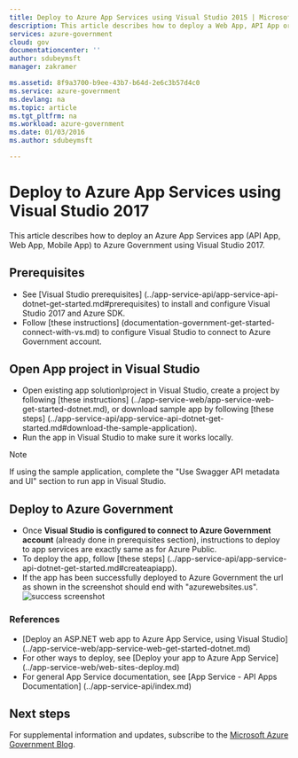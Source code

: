 ```yaml
---
title: Deploy to Azure App Services using Visual Studio 2015 | Microsoft Docs
description: This article describes how to deploy a Web App, API App or Mobile App to Azure Government using Visual Studio 2015 and Azure SDK.
services: azure-government
cloud: gov
documentationcenter: ''
author: sdubeymsft
manager: zakramer

ms.assetid: 8f9a3700-b9ee-43b7-b64d-2e6c3b57d4c0
ms.service: azure-government
ms.devlang: na
ms.topic: article
ms.tgt_pltfrm: na
ms.workload: azure-government
ms.date: 01/03/2016
ms.author: sdubeymsft

---
```

# Deploy to Azure App Services using Visual Studio 2017
This article describes how to deploy an Azure App Services app (API App, Web App, Mobile App) to Azure Government using Visual Studio 2017.

## Prerequisites
* See [Visual Studio prerequisites] (../app-service-api/app-service-api-dotnet-get-started.md#prerequisites) to install and configure Visual Studio 2017 and Azure SDK.
* Follow [these instructions] (documentation-government-get-started-connect-with-vs.md) to configure Visual Studio to connect to Azure Government account.

## Open App project in Visual Studio
* Open existing app solution\project in Visual Studio, create a project by following [these instructions] (../app-service-web/app-service-web-get-started-dotnet.md), or download sample app by following [these steps] (../app-service-api/app-service-api-dotnet-get-started.md#download-the-sample-application).
* Run the app in Visual Studio to make sure it works locally.
> [!NOTE] 
> 
> If using the sample application, complete the "Use Swagger API metadata and UI" section to run app in Visual Studio. 
>  

## Deploy to Azure Government
* Once **Visual Studio is configured to connect to Azure Government account** (already done in prerequisites section), instructions to deploy to app services are exactly same as for Azure Public.
* To deploy the app, follow [these steps] (../app-service-api/app-service-api-dotnet-get-started.md#createapiapp).
* If the app has been successfully deployed to Azure Government the url as shown in the screenshot should end with "azurewebsites.us".  
![success screenshot](./media/screenshot_20170830_111859.png)  

### References
* [Deploy an ASP.NET web app to Azure App Service, using Visual Studio] (../app-service-web/app-service-web-get-started-dotnet.md)
* For other ways to deploy, see [Deploy your app to Azure App Service] (../app-service-web/web-sites-deploy.md)
* For general App Service documentation, see [App Service - API Apps Documentation] (../app-service-api/index.md)

## Next steps
For supplemental information and updates, subscribe to the [Microsoft Azure Government Blog](https://blogs.msdn.microsoft.com/azuregov/).
